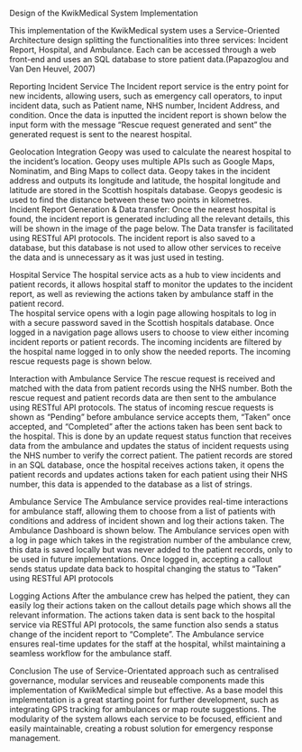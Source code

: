 Design of the KwikMedical System Implementation 

This implementation of the KwikMedical system uses a Service-Oriented Architecture 
design splitting the functionalities into three services: Incident Report, Hospital, and 
Ambulance. Each can be accessed through a web front-end and uses an SQL 
database to store patient data.(Papazoglou and Van Den Heuvel, 2007) 

Reporting Incident Service 
The Incident report service is the entry point for new incidents, allowing users, such 
as emergency call operators, to input incident data, such as Patient name, NHS 
number, Incident Address, and condition. Once the data is inputted the incident 
report is shown below the input form with the message “Rescue request generated 
and sent” the generated request is sent to the nearest hospital. 

Geolocation Integration 
Geopy was used to calculate the nearest hospital to the incident’s location. Geopy 
uses multiple APIs such as Google Maps, Nominatim, and Bing Maps to collect data. 
Geopy takes in the incident address and outputs its longitude and latitude, the 
hospital longitude and latitude are stored in the Scottish hospitals database. Geopys 
geodesic is used to find the distance between these two points in kilometres.  
Incident Report Generation & Data transfer: 
Once the nearest hospital is found, the incident report is generated including all the 
relevant details, this will be shown in the image of the page below. The Data transfer 
is facilitated using RESTful API protocols. The incident report is also saved to a 
database, but this database is not used to allow other services to receive the data 
and is unnecessary as it was just used in testing. 

Hospital Service 
The hospital service acts as a hub to view incidents and patient records, it allows 
hospital staff to monitor the updates to the incident report, as well as reviewing the 
actions taken by ambulance staff in the patient record.  
The hospital service opens with a login page allowing hospitals to log in with a 
secure password saved in the Scottish hospitals database. Once logged in a 
navigation page allows users to choose to view either incoming incident reports or 
patient records. The incoming incidents are filtered by the hospital name logged in to 
only show the needed reports. The incoming rescue requests page is shown below.  

Interaction with Ambulance Service 
The rescue request is received and matched with the data from patient records using 
the NHS number. Both the rescue request and patient records data are then sent to 
the ambulance using RESTful API protocols. 
The status of incoming rescue requests is shown as “Pending” before ambulance 
service accepts them, “Taken” once accepted, and “Completed” after the actions 
taken has been sent back to the hospital. This is done by an update request status 
function that receives data from the ambulance and updates the status of incident 
requests using the NHS number to verify the correct patient. 
The patient records are stored in an SQL database, once the hospital receives 
actions taken, it opens the patient records and updates actions taken for each 
patient using their NHS number, this data is appended to the database as a list of 
strings. 

Ambulance Service 
The Ambulance service provides real-time interactions for ambulance staff, allowing 
them to choose from a list of patients with conditions and address of incident shown 
and log their actions taken. The Ambulance Dashboard is shown below. 
The Ambulance services open with a log in page which takes in the registration 
number of the ambulance crew, this data is saved locally but was never added to the 
patient records, only to be used in future implementations. Once logged in, accepting 
a callout sends status update data back to hospital changing the status to “Taken” 
using RESTful API protocols 

Logging Actions 
After the ambulance crew has helped the patient, they can easily log their actions 
taken on the callout details page which shows all the relevant information. The 
actions taken data is sent back to the hospital service via RESTful API protocols, the 
same function also sends a status change of the incident report to “Complete”. The 
Ambulance service ensures real-time updates for the staff at the hospital, whilst 
maintaining a seamless workflow for the ambulance staff.  

Conclusion 
The use of Service-Orientated approach such as centralised governance, modular 
services and reuseable components made this implementation of KwikMedical 
simple but effective. As a base model this implementation is a great starting point for 
further development, such as integrating GPS tracking for ambulances or map route 
suggestions. The modularity of the system allows each service to be focused, 
efficient and easily maintainable, creating a robust solution for emergency response 
management.
